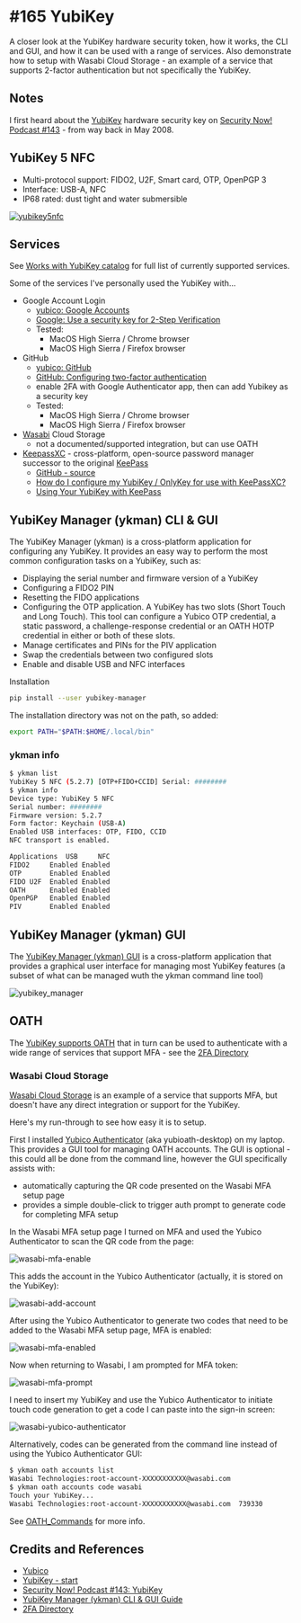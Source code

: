 # #165 YubiKey

A closer look at the YubiKey hardware security token, how it works, the CLI and GUI, and how it can be used with a range of services.
Also demonstrate how to setup with Wasabi Cloud Storage - an example of a service that supports 2-factor authentication but not specifically the YubiKey.

## Notes

I first heard about the [YubiKey](https://www.yubico.com/) hardware security key on
[Security Now! Podcast #143](https://www.grc.com/sn/sn-143.htm) - from way back in May 2008.

## YubiKey 5 NFC

* Multi-protocol support: FIDO2, U2F, Smart card, OTP, OpenPGP 3
* Interface: USB-A, NFC
* IP68 rated: dust tight and water submersible

[![yubikey5nfc](./assets/yubikey5nfc.png?raw=true)](https://www.yubico.com/sg/works-with-yubikey/catalog/#protocol=all&usecase=all&key=yubikey-5-nfc)

## Services

See [Works with YubiKey catalog](https://www.yubico.com/sg/works-with-yubikey/catalog/) for full list of currently supported services.

Some of the services I've personally used the YubiKey with...

* Google Account Login
    * [yubico: Google Accounts](https://www.yubico.com/sg/works-with-yubikey/catalog/google-accounts/)
    * [Google: Use a security key for 2-Step Verification](https://support.google.com/accounts/answer/6103523)
    * Tested:
        * MacOS High Sierra / Chrome browser
        * MacOS High Sierra / Firefox browser
* GitHub
    * [yubico: GitHub](https://www.yubico.com/sg/works-with-yubikey/catalog/github/)
    * [GitHub: Configuring two-factor authentication](https://docs.github.com/en/github/authenticating-to-github/configuring-two-factor-authentication#configuring-two-factor-authentication-using-fido-u2f)
    * enable 2FA with Google Authenticator app, then can add Yubikey as a security key
    * Tested:
        * MacOS High Sierra / Chrome browser
        * MacOS High Sierra / Firefox browser
* [Wasabi](https://wasabi.com/) Cloud Storage
    * not a documented/supported integration, but can use OATH
* [KeepassXC](https://keepassxc.org/project/) - cross-platform, open-source password manager successor to the original [KeePass](https://keepass.info/)
    * [GitHub - source](https://github.com/keepassxreboot/keepassxc)
    * [How do I configure my YubiKey / OnlyKey for use with KeePassXC?](https://keepassxc.org/docs/#faq-yubikey-howto)
    * [Using Your YubiKey with KeePass](https://support.yubico.com/hc/en-us/articles/360013779759-Using-Your-YubiKey-with-KeePass)

## YubiKey Manager (ykman) CLI & GUI

The YubiKey Manager (ykman) is a cross-platform application for configuring any YubiKey. It provides an easy way to perform the most common configuration tasks on a YubiKey, such as:

* Displaying the serial number and firmware version of a YubiKey
* Configuring a FIDO2 PIN
* Resetting the FIDO applications
* Configuring the OTP application. A YubiKey has two slots (Short Touch and Long Touch). This tool can configure a Yubico OTP credential, a static password, a challenge-response credential or an OATH HOTP credential in either or both of these slots.
* Manage certificates and PINs for the PIV application
* Swap the credentials between two configured slots
* Enable and disable USB and NFC interfaces

Installation

```sh
pip install --user yubikey-manager
```

The installation directory was not on the path, so added:

```sh
export PATH="$PATH:$HOME/.local/bin"
```

### ykman info

```sh
$ ykman list
YubiKey 5 NFC (5.2.7) [OTP+FIDO+CCID] Serial: ########
$ ykman info
Device type: YubiKey 5 NFC
Serial number: ########
Firmware version: 5.2.7
Form factor: Keychain (USB-A)
Enabled USB interfaces: OTP, FIDO, CCID
NFC transport is enabled.

Applications  USB     NFC
FIDO2     Enabled Enabled
OTP       Enabled Enabled
FIDO U2F  Enabled Enabled
OATH      Enabled Enabled
OpenPGP   Enabled Enabled
PIV       Enabled Enabled
```

## YubiKey Manager (ykman) GUI

The [YubiKey Manager (ykman) GUI](https://developers.yubico.com/yubikey-manager-qt/) is a cross-platform application
that provides a graphical user interface for managing most YubiKey features (a subset of what can be managed wuth the ykman command line tool)

![yubikey_manager](./assets/yubikey_manager.png?raw=true)

## OATH

The [YubiKey supports OATH](https://developers.yubico.com/OATH/OATH_Walk-Through.html)
that in turn can be used to authenticate with a wide range of services that support MFA - see the
[2FA Directory](https://2fa.directory/)

### Wasabi Cloud Storage

[Wasabi Cloud Storage](https://wasabi.com/) is an example of a service that supports MFA,
but doesn't have any direct integration or support for the YubiKey.

Here's my run-through to see how easy it is to setup.

First I installed [Yubico Authenticator](https://developers.yubico.com/yubioath-desktop/Releases/) (aka yubioath-desktop)
on my laptop. This provides a GUI tool for managing OATH accounts. The GUI is optional - this could all be done from the command line,
however the GUI specifically assists with:

* automatically capturing the QR code presented on the Wasabi MFA setup page
* provides a simple double-click to trigger auth prompt to generate code for completing MFA setup

In the Wasabi MFA setup page I turned on MFA and used the Yubico Authenticator to scan the QR code from the page:

![wasabi-mfa-enable](./assets/wasabi-mfa-enable.png?raw=true)

This adds the account in the Yubico Authenticator (actually, it is stored on the YubiKey):

![wasabi-add-account](./assets/wasabi-add-account.png?raw=true)

After using the Yubico Authenticator to generate two codes that need to be added to the Wasabi MFA setup page, MFA is enabled:

![wasabi-mfa-enabled](./assets/wasabi-mfa-enabled.png?raw=true)

Now when returning to Wasabi, I am prompted for MFA token:

![wasabi-mfa-prompt](./assets/wasabi-mfa-prompt.png?raw=true)

I need to insert my YubiKey and use the Yubico Authenticator to initiate touch code generation to get a code I can paste into the sign-in screen:

![wasabi-yubico-authenticator](./assets/wasabi-yubico-authenticator.png?raw=true)

Alternatively, codes can be generated from the command line instead of using the Yubico Authenticator GUI:

```sh
$ ykman oath accounts list
Wasabi Technologies:root-account-XXXXXXXXXXX@wasabi.com
$ ykman oath accounts code wasabi
Touch your YubiKey...
Wasabi Technologies:root-account-XXXXXXXXXXX@wasabi.com  739330
```

See [OATH_Commands](https://docs.yubico.com/ykman/OATH_Commands.html#) for more info.

## Credits and References

* [Yubico](https://www.yubico.com/)
* [YubiKey - start](https://www.yubico.com/start)
* [Security Now! Podcast #143: YubiKey](https://www.grc.com/sn/sn-143.htm)
* [YubiKey Manager (ykman) CLI & GUI Guide](https://docs.yubico.com/ykman/)
* [2FA Directory](https://2fa.directory/)
